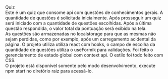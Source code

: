 Quiz<br/>
Este é um quiz que consome api com questões de conhecimentos gerais. A quantidade de questões é solicitada inicialmente. Após prosseguir um quiz será iniciado com a quantidade de questões escolhidas. Após a última questão respondida, o valor total da pontuação será exibido na tela. <br/>
As questões são armazenadas no localstorage para que as mesmas não sejam perdidas, como por exemplo, após um carregamento acidental da página.
O projeto utiliza utiliza react com hooks, o campo de escolha da quantidade de questões utiliza o useFormik para validações. Foi feito o gerenciamento de estado global com context api. O estilo foi todo feito com CSS. <br/>
O projeto está disponível somente pelo modo desenvolvimento, execute npm start no diretório raiz para acessá-lo.
